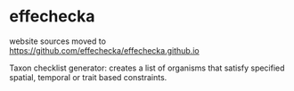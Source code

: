 # effechecka
website sources moved to https://github.com/effechecka/effechecka.github.io

Taxon checklist generator: creates a list of organisms that satisfy specified spatial, temporal or trait based constraints.





